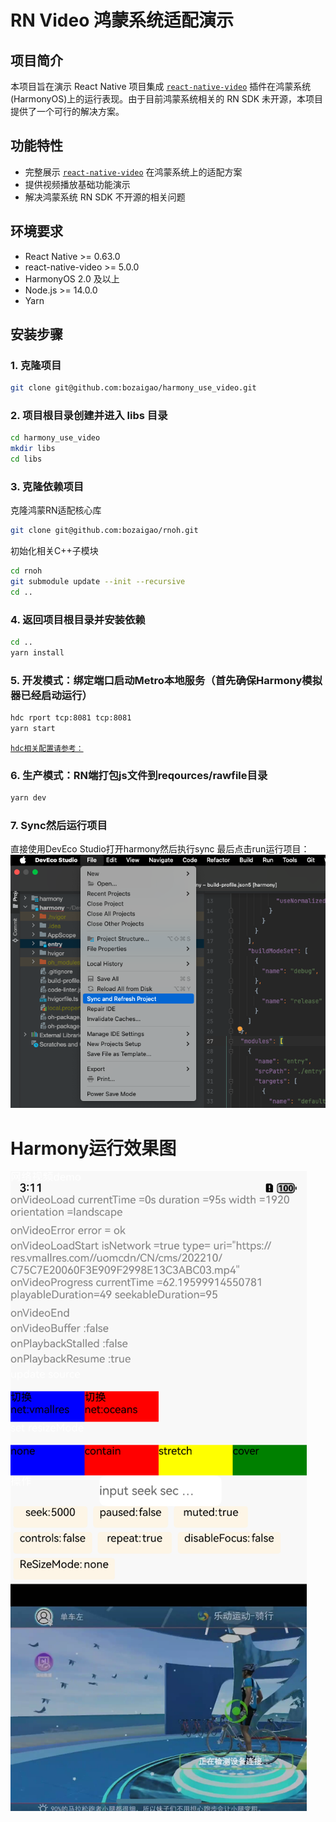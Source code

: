 # RN Video 鸿蒙系统适配演示

## 项目简介

本项目旨在演示 React Native 项目集成 [`react-native-video`](https://github.com/react-native-oh-library/react-native-video/tree/sig) 插件在鸿蒙系统(HarmonyOS)上的运行表现。由于目前鸿蒙系统相关的 RN SDK 未开源，本项目提供了一个可行的解决方案。

## 功能特性

- 完整展示 [`react-native-video`](https://github.com/react-native-oh-library/react-native-video/tree/sig) 在鸿蒙系统上的适配方案
- 提供视频播放基础功能演示
- 解决鸿蒙系统 RN SDK 不开源的相关问题

## 环境要求

- React Native >= 0.63.0
- react-native-video >= 5.0.0
- HarmonyOS 2.0 及以上
- Node.js >= 14.0.0
- Yarn

## 安装步骤

### 1. 克隆项目

```bash
git clone git@github.com:bozaigao/harmony_use_video.git
```


### 2. 项目根目录创建并进入 libs 目录

```bash  
cd harmony_use_video
mkdir libs
cd libs
```

### 3. 克隆依赖项目

克隆鸿蒙RN适配核心库
```bash
git clone git@github.com:bozaigao/rnoh.git
```

初始化相关C++子模块
```bash
cd rnoh
git submodule update --init --recursive
cd ..
```

### 4. 返回项目根目录并安装依赖

```bash
cd ..
yarn install
```

### 5. 开发模式：绑定端口启动Metro本地服务（首先确保Harmony模拟器已经启动运行）

```bash
hdc rport tcp:8081 tcp:8081
yarn start
```
[`hdc相关配置请参考：`](https://gitee.com/openharmony-sig/ohos_react_native/blob/0.72.5-ohos-5.0-release/docs/zh-cn/%E7%8E%AF%E5%A2%83%E6%90%AD%E5%BB%BA.md#%E5%88%9B%E5%BB%BAreact-native%E5%B7%A5%E7%A8%8B)

### 6. 生产模式：RN端打包js文件到reqources/rawfile目录

```bash
yarn dev
```

### 7. Sync然后运行项目

直接使用DevEco Studio打开harmony然后执行sync
最后点击run运行项目：
![image](./sync.png)

# Harmony运行效果图
![image](./demo.png)